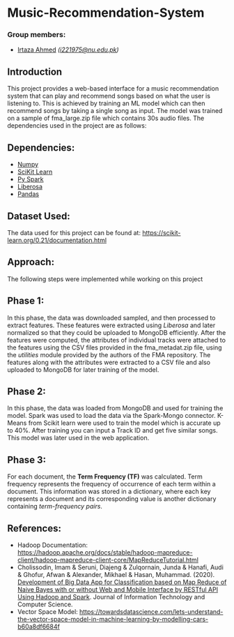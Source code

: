 # Music-Recommendation-System
### Group members:
- [Irtaza Ahmed](https://github.com/irtazajawad) _(i221975@nu.edu.pk)_

## Introduction
This project provides a web-based interface for a music recommendation system that can play and recommend songs based on what the user is listening to. This is achieved by training an ML model which can then recommend songs by taking a single song as input. The model was trained on a sample of fma_large.zip file which contains 30s audio files. The dependencies used in the project are as follows:

## Dependencies:
- [Numpy]([https://docs.python.org/3/library/re.html](https://numpy.org/doc/))
- [SciKit Learn]([https://docs.python.org/3/library/csv.html](https://scikit-learn.org/0.21/documentation.html))
- [Py Spark]([https://docs.python.org/3/library/sys.html](https://spark.apache.org/docs/latest/api/python/index.html))
- [Liberosa]([https://docs.python.org/3/library/itertools.html](https://librosa.org/doc/))
- [Pandas](https://pandas.pydata.org/docs/)

## Dataset Used:
The data used for this project can be found at: https://scikit-learn.org/0.21/documentation.html

## Approach:
The following steps were implemented while working on this project
## Phase 1:
In this phase, the data was downloaded sampled, and then processed to extract features. These features were extracted using *Liberosa* and later normalized so that they could be uploaded to MongoDB efficiently. After the features were computed, the attributes of individual tracks were attached to the features using the CSV files provided in the fma_metadat.zip file, using the *utilities* module provided by the authors of the FMA repository. The features along with the attributes were extracted to a CSV file and also uploaded to MongoDB for later training of the model.

## Phase 2:
In this phase, the data was loaded from MongoDB and used for training the model. Spark was used to load the data via the Spark-Mongo connector. K-Means from Scikit learn were used to train the model which is accurate up to 40%. After training you can input a Track ID and get five similar songs. This model was later used in the web application.

## Phase 3: 
For each document, the **Term Frequency (TF)** was calculated. Term frequency represents the frequency of occurrence of each term within a document. This information was stored in a dictionary, where each key represents a document and its corresponding value is another dictionary containing _term-frequency pairs_.


## References:
- Hadoop Documentation: https://hadoop.apache.org/docs/stable/hadoop-mapreduce-client/hadoop-mapreduce-client-core/MapReduceTutorial.html
- Cholissodin, Imam & Seruni, Diajeng & Zulqornain, Junda & Hanafi, Audi & Ghofur, Afwan & Alexander, Mikhael & Hasan, Muhammad. (2020). [Development of Big Data App for Classification based on Map Reduce of Naive Bayes with or without Web and Mobile Interface by RESTful API Using Hadoop and Spark](https://www.researchgate.net/publication/348110835_Development_of_Big_Data_App_for_Classification_based_on_Map_Reduce_of_Naive_Bayes_with_or_without_Web_and_Mobile_Interface_by_RESTful_API_Using_Hadoop_and_Spark). Journal of Information Technology and Computer Science. 
- Vector Space Model: https://towardsdatascience.com/lets-understand-the-vector-space-model-in-machine-learning-by-modelling-cars-b60a8df6684f
